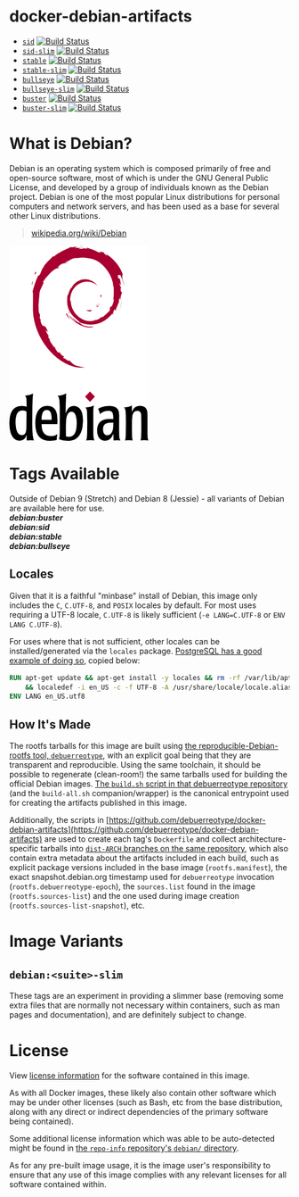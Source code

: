 # docker-debian-artifacts
-	[`sid`](https://github.com/korpx-z/docker-debian-artifacts)  [![Build Status](https://travis-ci.com/korpx-z/docker-debian-artifacts.svg?branch=sid)](https://travis-ci.com/github/korpx-z/docker-debian-artifacts)
-	[`sid-slim`](https://github.com/korpx-z/docker-debian-artifacts)  [![Build Status](https://travis-ci.com/korpx-z/docker-debian-artifacts.svg?branch=sid-slim)](https://travis-ci.com/github/korpx-z/docker-debian-artifacts)
-	[`stable`](https://github.com/korpx-z/docker-debian-artifacts)  [![Build Status](https://travis-ci.com/korpx-z/docker-debian-artifacts.svg?branch=stable)](https://travis-ci.com/github/korpx-z/docker-debian-artifacts)
-	[`stable-slim`](https://github.com/korpx-z/docker-debian-artifacts)  [![Build Status](https://travis-ci.com/korpx-z/docker-debian-artifacts.svg?branch=stable-slim)](https://travis-ci.com/github/korpx-z/docker-debian-artifacts)
-	[`bullseye`](https://github.com/korpx-z/docker-debian-artifacts)  [![Build Status](https://travis-ci.com/korpx-z/docker-debian-artifacts.svg?branch=bullseye)](https://travis-ci.com/github/korpx-z/docker-debian-artifacts)
-	[`bullseye-slim`](https://github.com/korpx-z/docker-debian-artifacts)  [![Build Status](https://travis-ci.com/korpx-z/docker-debian-artifacts.svg?branch=bullseye-slim)](https://travis-ci.com/github/korpx-z/docker-debian-artifacts)
-	[`buster`](https://github.com/korpx-z/docker-debian-artifacts)  [![Build Status](https://travis-ci.com/korpx-z/docker-debian-artifacts.svg?branch=buster)](https://travis-ci.com/github/korpx-z/docker-debian-artifacts)
-	[`buster-slim`](https://github.com/korpx-z/docker-debian-artifacts)  [![Build Status](https://travis-ci.com/korpx-z/docker-debian-artifacts.svg?branch=buster-slim)](https://travis-ci.com/github/korpx-z/docker-debian-artifacts)

# What is Debian?

Debian is an operating system which is composed primarily of free and open-source software, most of which is under the GNU General Public License, and developed by a group of individuals known as the Debian project. Debian is one of the most popular Linux distributions for personal computers and network servers, and has been used as a base for several other Linux distributions.

> [wikipedia.org/wiki/Debian](https://en.wikipedia.org/wiki/Debian)

![logo](https://raw.githubusercontent.com/docker-library/docs/b449be7df57e9ed9086bb5821bfb5d6cdc5d67a4/debian/logo.png)

# Tags Available
Outside of Debian 9 (Stretch) and Debian 8 (Jessie) - all variants of Debian are available here for use. 
<br />
**_debian:buster_** <br />
**_debian:sid_**<br />
**_debian:stable_** <br />
**_debian:bullseye_** <br />

## Locales

Given that it is a faithful "minbase" install of Debian, this image only includes the `C`, `C.UTF-8`, and `POSIX` locales by default. For most uses requiring a UTF-8 locale, `C.UTF-8` is likely sufficient (`-e LANG=C.UTF-8` or `ENV LANG C.UTF-8`).

For uses where that is not sufficient, other locales can be installed/generated via the `locales` package. [PostgreSQL has a good example of doing so](https://github.com/docker-library/postgres/blob/69bc540ecfffecce72d49fa7e4a46680350037f9/9.6/Dockerfile#L21-L24), copied below:

```dockerfile
RUN apt-get update && apt-get install -y locales && rm -rf /var/lib/apt/lists/* \
	&& localedef -i en_US -c -f UTF-8 -A /usr/share/locale/locale.alias en_US.UTF-8
ENV LANG en_US.utf8
```

## How It's Made

The rootfs tarballs for this image are built using [the reproducible-Debian-rootfs tool, `debuerreotype`](https://github.com/debuerreotype/debuerreotype), with an explicit goal being that they are transparent and reproducible. Using the same toolchain, it should be possible to regenerate (clean-room!) the same tarballs used for building the official Debian images. [The `build.sh` script in that debuerreotype repository](https://github.com/debuerreotype/debuerreotype/blob/master/build.sh) (and the `build-all.sh` companion/wrapper) is the canonical entrypoint used for creating the artifacts published in this image.

Additionally, the scripts in [https://github.com/debuerreotype/docker-debian-artifacts](https://github.com/debuerreotype/docker-debian-artifacts) are used to create each tag's `Dockerfile` and collect architecture-specific tarballs into [`dist-ARCH` branches on the same repository](https://github.com/debuerreotype/docker-debian-artifacts/branches), which also contain extra metadata about the artifacts included in each build, such as explicit package versions included in the base image (`rootfs.manifest`), the exact snapshot.debian.org timestamp used for `debuerreotype` invocation (`rootfs.debuerreotype-epoch`), the `sources.list` found in the image (`rootfs.sources-list`) and the one used during image creation (`rootfs.sources-list-snapshot`), etc.

# Image Variants

## `debian:<suite>-slim`

These tags are an experiment in providing a slimmer base (removing some extra files that are normally not necessary within containers, such as man pages and documentation), and are definitely subject to change.

# License

View [license information](https://www.debian.org/social_contract#guidelines) for the software contained in this image.

As with all Docker images, these likely also contain other software which may be under other licenses (such as Bash, etc from the base distribution, along with any direct or indirect dependencies of the primary software being contained).

Some additional license information which was able to be auto-detected might be found in [the `repo-info` repository's `debian/` directory](https://github.com/docker-library/repo-info/tree/master/repos/debian).

As for any pre-built image usage, it is the image user's responsibility to ensure that any use of this image complies with any relevant licenses for all software contained within.
